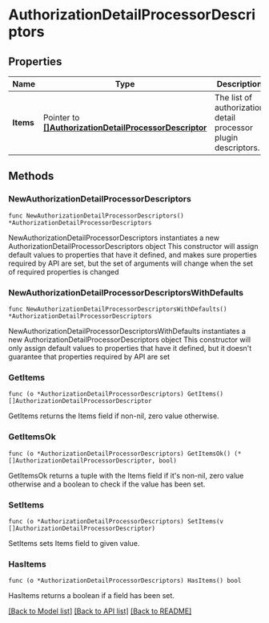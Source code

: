 # AuthorizationDetailProcessorDescriptors

## Properties

Name | Type | Description | Notes
------------ | ------------- | ------------- | -------------
**Items** | Pointer to [**[]AuthorizationDetailProcessorDescriptor**](AuthorizationDetailProcessorDescriptor.md) | The list of authorization detail processor plugin descriptors. | [optional] 

## Methods

### NewAuthorizationDetailProcessorDescriptors

`func NewAuthorizationDetailProcessorDescriptors() *AuthorizationDetailProcessorDescriptors`

NewAuthorizationDetailProcessorDescriptors instantiates a new AuthorizationDetailProcessorDescriptors object
This constructor will assign default values to properties that have it defined,
and makes sure properties required by API are set, but the set of arguments
will change when the set of required properties is changed

### NewAuthorizationDetailProcessorDescriptorsWithDefaults

`func NewAuthorizationDetailProcessorDescriptorsWithDefaults() *AuthorizationDetailProcessorDescriptors`

NewAuthorizationDetailProcessorDescriptorsWithDefaults instantiates a new AuthorizationDetailProcessorDescriptors object
This constructor will only assign default values to properties that have it defined,
but it doesn't guarantee that properties required by API are set

### GetItems

`func (o *AuthorizationDetailProcessorDescriptors) GetItems() []AuthorizationDetailProcessorDescriptor`

GetItems returns the Items field if non-nil, zero value otherwise.

### GetItemsOk

`func (o *AuthorizationDetailProcessorDescriptors) GetItemsOk() (*[]AuthorizationDetailProcessorDescriptor, bool)`

GetItemsOk returns a tuple with the Items field if it's non-nil, zero value otherwise
and a boolean to check if the value has been set.

### SetItems

`func (o *AuthorizationDetailProcessorDescriptors) SetItems(v []AuthorizationDetailProcessorDescriptor)`

SetItems sets Items field to given value.

### HasItems

`func (o *AuthorizationDetailProcessorDescriptors) HasItems() bool`

HasItems returns a boolean if a field has been set.


[[Back to Model list]](../README.md#documentation-for-models) [[Back to API list]](../README.md#documentation-for-api-endpoints) [[Back to README]](../README.md)


